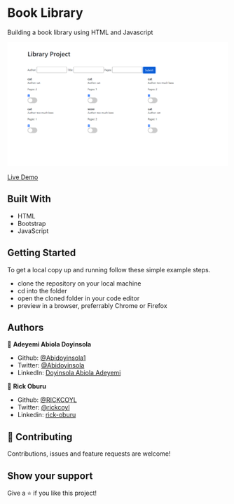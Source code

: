 # Book Library 

Building a book library using HTML and Javascript

![screenshot](./assets/screenshot.png)

[Live Demo](https://raw.githack.com/Abidoyinsola1/book-library/feature-branch/index.html)


## Built With

- HTML
- Bootstrap
- JavaScript

## Getting Started

To get a local copy up and running follow these simple example steps.

- clone the repository on your local machine
- cd into the folder
- open the cloned folder in your code editor
- preview in a browser, preferrably Chrome or Firefox

## Authors

👤 **Adeyemi Abiola Doyinsola**

- Github: [@Abidoyinsola1](https://github.com/Abidoyinsola1)
- Twitter: [@Abidoyinsola](https://twitter.com/abidoyinsola)
- LinkedIn: [Doyinsola Abiola Adeyemi](https://www.linkedin.com/in/doyinsola-adeyemi)

👤 **Rick Oburu**

- Github: [@RICKCOYL](https://github.com/RICKCOYL)
- Twitter: [@rickcoyl](https://twitter.com/Rickcoyl)
- Linkedin: [rick-oburu](https://www.linkedin.com/in/rick-oburu-8627591a4/)

## 🤝 Contributing

Contributions, issues and feature requests are welcome!

## Show your support

Give a ⭐️ if you like this project!